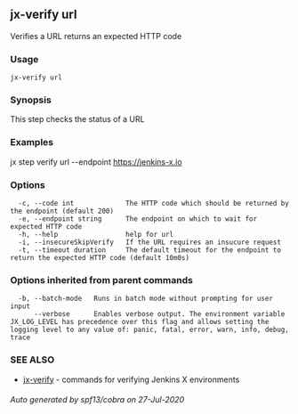 ## jx-verify url

Verifies a URL returns an expected HTTP code

### Usage

```
jx-verify url
```

### Synopsis

This step checks the status of a URL

### Examples

  jx step verify url --endpoint https://jenkins-x.io

### Options

```
  -c, --code int             The HTTP code which should be returned by the endpoint (default 200)
  -e, --endpoint string      The endpoint on which to wait for expected HTTP code
  -h, --help                 help for url
  -i, --insecureSkipVerify   If the URL requires an insucure request
  -t, --timeout duration     The default timeout for the endpoint to return the expected HTTP code (default 10m0s)
```

### Options inherited from parent commands

```
  -b, --batch-mode   Runs in batch mode without prompting for user input
      --verbose      Enables verbose output. The environment variable JX_LOG_LEVEL has precedence over this flag and allows setting the logging level to any value of: panic, fatal, error, warn, info, debug, trace
```

### SEE ALSO

* [jx-verify](jx-verify.md)	 - commands for verifying Jenkins X environments

###### Auto generated by spf13/cobra on 27-Jul-2020
